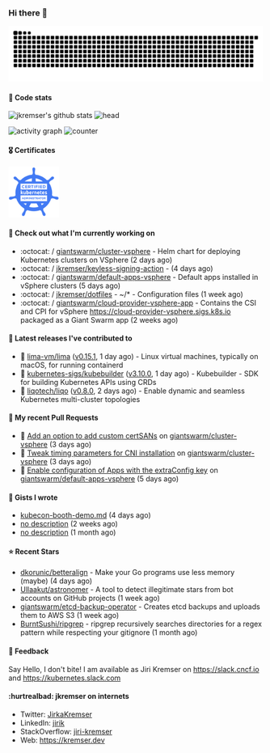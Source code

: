 ### Hi there 👋

![GitHub Snake](github-snake-dark.svg)

#### 📱 Code stats

![jkremser's github stats](https://github-readme-stats.vercel.app/api?username=jkremser&count_private=true&show_icons=true&hide_border=false&theme=tokyonight&title_color=5bcdec&bg_color=0d1117&border_radius=false) ![head](https://user-images.githubusercontent.com/535866/175570014-71166aaa-95f7-4a4f-869c-93a16481de4e.jpeg)


![activity graph](https://activity-graph.herokuapp.com/graph?username=jkremser&theme=react-dark)
![counter](https://komarev.com/ghpvc/?username=jkremser&color=5bcdec&style=for-the-badge)

#### 🎖 Certificates
<p align="left"><a href="https://www.credly.com/badges/8ca716d9-fa9b-42e6-b4a1-ad043baf5396/public_url">
<img src="https://raw.githubusercontent.com/cncf/artwork/master/other/cka/color/kubernetes-cka-color.png" alt="https://www.credly.com/badges/8ca716d9-fa9b-42e6-b4a1-ad043baf5396/public_url" width="100" height="100"/> </a>
</p>

#### 👷 Check out what I'm currently working on

- :octocat: / [giantswarm/cluster-vsphere](https://github.com/giantswarm/cluster-vsphere) - Helm chart for deploying Kubernetes clusters on VSphere (2 days ago)
- :octocat: / [jkremser/keyless-signing-action](https://github.com/jkremser/keyless-signing-action) -  (4 days ago)
- :octocat: / [giantswarm/default-apps-vsphere](https://github.com/giantswarm/default-apps-vsphere) - Default apps installed in vSphere clusters (5 days ago)
- :octocat: / [jkremser/dotfiles](https://github.com/jkremser/dotfiles) - ~/*  -  Configuration files (1 week ago)
- :octocat: / [giantswarm/cloud-provider-vsphere-app](https://github.com/giantswarm/cloud-provider-vsphere-app) - Contains the CSI and CPI for vSphere https://cloud-provider-vsphere.sigs.k8s.io packaged as a Giant Swarm app (2 weeks ago)

#### 🔭 Latest releases I've contributed to

- 🎉 [lima-vm/lima](https://github.com/lima-vm/lima) ([v0.15.1](https://github.com/lima-vm/lima/releases/tag/v0.15.1), 1 day ago) - Linux virtual machines, typically on macOS, for running containerd
- 🎉 [kubernetes-sigs/kubebuilder](https://github.com/kubernetes-sigs/kubebuilder) ([v3.10.0](https://github.com/kubernetes-sigs/kubebuilder/releases/tag/v3.10.0), 1 day ago) - Kubebuilder - SDK for building Kubernetes APIs using CRDs
- 🎉 [liqotech/liqo](https://github.com/liqotech/liqo) ([v0.8.0](https://github.com/liqotech/liqo/releases/tag/v0.8.0), 2 days ago) - Enable dynamic and seamless Kubernetes multi-cluster topologies

#### 🔨 My recent Pull Requests

- 💪 [Add an option to add custom certSANs](https://github.com/giantswarm/cluster-vsphere/pull/50) on [giantswarm/cluster-vsphere](https://github.com/giantswarm/cluster-vsphere) (3 days ago)
- 💪 [Tweak timing parameters for CNI installation](https://github.com/giantswarm/cluster-vsphere/pull/49) on [giantswarm/cluster-vsphere](https://github.com/giantswarm/cluster-vsphere) (3 days ago)
- 💪 [Enable configuration of Apps with the extraConfig key](https://github.com/giantswarm/default-apps-vsphere/pull/70) on [giantswarm/default-apps-vsphere](https://github.com/giantswarm/default-apps-vsphere) (5 days ago)

#### 📓 Gists I wrote

- [kubecon-booth-demo.md](https://gist.github.com/8ec12c94e4ff2fc8aa0ee0754363a035) (4 days ago)
- [no description](https://gist.github.com/7fb07237a9c75a81cb03dd87ee181b13) (2 weeks ago)
- [no description](https://gist.github.com/c834be2ff7cbebd56b58adc4da237289) (1 month ago)

#### ⭐ Recent Stars

- [dkorunic/betteralign](https://github.com/dkorunic/betteralign) - Make your Go programs use less memory (maybe) (4 days ago)
- [Ullaakut/astronomer](https://github.com/Ullaakut/astronomer) - A tool to detect illegitimate stars from bot accounts on GitHub projects (1 week ago)
- [giantswarm/etcd-backup-operator](https://github.com/giantswarm/etcd-backup-operator) - Creates etcd backups and uploads them to AWS S3 (1 week ago)
- [BurntSushi/ripgrep](https://github.com/BurntSushi/ripgrep) - ripgrep recursively searches directories for a regex pattern while respecting your gitignore (1 month ago)

#### 💬 Feedback

Say Hello, I don't bite! I am available as Jiri Kremser on https://slack.cncf.io and https://kubernetes.slack.com


#### :hurtrealbad: jkremser on internets

- Twitter: <a href="https://twitter.com/JirkaKremser">JirkaKremser</a>
- LinkedIn: <a href="https://www.linkedin.com/in/jirik/">jirik</a>
- StackOverflow: <a href="https://stackoverflow.com/users/1594980/jiri-kremser">jiri-kremser</a>
- Web: https://kremser.dev